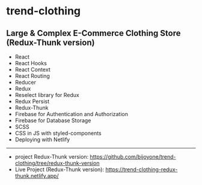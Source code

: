 # trend-clothing
## Large &amp; Complex E-Commerce Clothing Store  (Redux-Thunk version)
 
 - React
 - React Hooks
 - React Context
 - React Routing
 - Reducer
 - Redux
 - Reselect library for Redux
 - Redux Persist
 - Redux-Thunk
 - Firebase for Authentication and Authorization 
 - Firebase for Database Storage
 - SCSS
 - CSS in JS with styled-components
 - Deploying with Netlify

------
 
 - project Redux-Thunk version: https://github.com/bijoyone/trend-clothing/tree/redux-thunk-version
- Live Project (Redux-Thunk version): 
 https://trend-clothing-redux-thunk.netlify.app/ 

